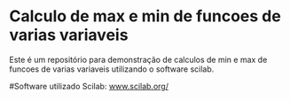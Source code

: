 # Calculo de max e min de funcoes de varias variaveis
Este é um repositório para demonstração de calculos de min e max de funcoes de varias variaveis utilizando o software scilab.

#Software utilizado
Scilab: www.scilab.org/
